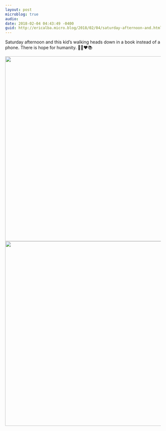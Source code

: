 ```yaml
---
layout: post
microblog: true
audio: 
date: 2018-02-04 04:43:49 -0400
guid: http://ericalba.micro.blog/2018/02/04/saturday-afternoon-and.html
---
```

Saturday afternoon and this kid’s walking heads down in a book instead of a phone. There is hope for humanity. 🤙📖❤️📚

<img src="http://micro.ericalba.com/uploads/2018/cf0b8151a9.jpg" width="600" height="600" /><img src="http://micro.ericalba.com/uploads/2018/cb13a93b23.jpg" width="600" height="599" />
